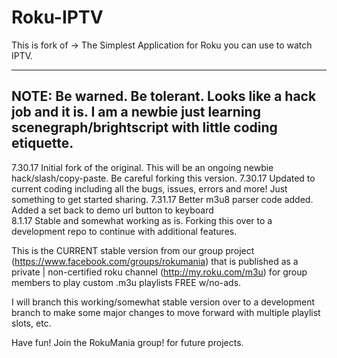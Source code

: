  
# Roku-IPTV
This is fork of -> The Simplest Application for Roku you can use to watch IPTV.

-------------------
NOTE:  Be warned. Be tolerant. Looks like a hack job and it is. I am a newbie just learning scenegraph/brightscript with little coding etiquette. 
-------------------

7.30.17 Initial fork of the original.  This will be an ongoing newbie hack/slash/copy-paste. Be careful forking this version.
7.30.17 Updated to current coding including all the bugs, issues, errors and more!  Just something to get started sharing.
7.31.17 Better m3u8 parser code added. Added a set back to demo url button to keyboard
<br>
8.1.17  Stable and somewhat working as is.  Forking this over to a development repo to continue with additional features.

This is the CURRENT stable version from our group project (https://www.facebook.com/groups/rokumania) that is published as a private | non-certified roku channel (http://my.roku.com/m3u) for group members to play custom .m3u playlists FREE w/no-ads.

I will branch this working/somewhat stable version over to a development branch to make some major changes to move forward with multiple playlist slots, etc.

Have fun! Join the RokuMania group! for future projects.
